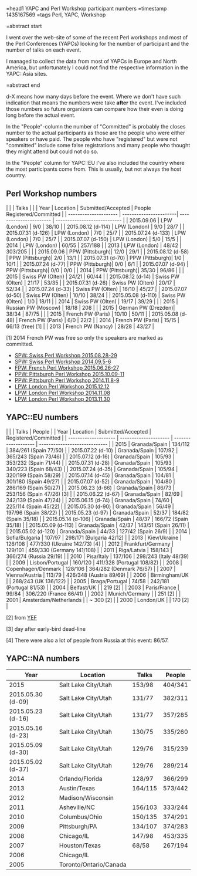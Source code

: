 =head1 YAPC and Perl Workshop participant numbers
=timestamp 1435167569
=tags Perl, YAPC, Workshop

=abstract start

I went over the web-site of some of the recent Perl workshops and most of the Perl Conferences (YAPCs)
looking for the number of participant and the number of talks on each event.

I managed to collect the data from most of YAPCs in Europe and North America,
but unfortunately I could not find the respective information in the YAPC::Asia sites.

=abstract end

d-X  means how many days before the event. Where we don't have such indication that means
the numbers were take <b>after</b> the event. I've included those numbers so future organizers
can compare how their even is doing long before the actual event.

In the "People"-column the number of "Committed" is probably the closes number to the actual participants
as those are the people who were either speakers or have paid. The people who have "registered"
but were not "committed" include some false registrations and many people who thought they
might attend but could not do so.

In the "People" column for YAPC::EU I've also included the country where the most participants come from.
This is usually, but not always the host country.

## Perl Workshop numbers

|                       |                        |   Talks             |                              |
|  Year                 |    Location            | Submitted/Accepted  |  People Registered/Committed |
| --------------------- | -----------------------| -----------------------   | ---------------------------- |
|   2015.09.06          |    LPW     (London)    |   9/0                     |  38/10                |
|   2015.08.12 (d-114)  |    LPW     (London)    |   9/0                     |  28/7                 |
|   2015.07.31 (d-126)  |    LPW     (London)    |   7/0                     |  25/7                 |
|   2015.07.24 (d-133)  |    LPW     (London)    |   7/0                     |  25/7                 |
|   2015.07.07 (d-150)  |    LPW     (London)    |   5/0                     |  15/5                 |
|   2014                |    LPW     (London)    |  60/55                    | 257/188               |
|   2013                |    LPW     (London)    |  48/42                    | 303/205               |
|
|   2015.09.06          |    PPW     (Pittsburgh)|  12/0                     |  29/1                 |
|   2015.08.12 (d-58)   |    PPW     (Pittsburgh)|   2/0                     |  13/1                 |
|   2015.07.31 (d-70)   |    PPW     (Pittsburgh)|   1/0                     |  10/1                 |
|   2015.07.24 (d-77)   |    PPW     (Pittsburgh)|   0/0                     |   6/1                 |
|   2015.07.07 (d-94)   |    PPW     (Pittsburgh)|   0/0                     |   0/0                 |
|   2014                |    PPW     (Pittsburgh)|  35/30                    |  96/86                |
|
|   2015                |    Swiss   PW (Olten)  |  24/21                    |  60/44                |
|   2015.08.12 (d-14)   |    Swiss   PW (Olten)  |  21/17                    |  53/35                |
|   2015.07.31 (d-26)   |    Swiss   PW (Olten)  |  20/17                    |  52/34                |
|   2015.07.24 (d-33)   |    Swiss   PW (Olten)  |  16/10                    |  45/27                |
|   2015.07.07 (d-50)   |    Swiss   PW (Olten)  |  10/10                    |  38/24                |
|   2015.05.08 (d-110)  |    Swiss   PW (Olten)  |   1/0                     |  18/11                |
|   2014                |    Swiss   PW (Olten)  |  19/17                    |  39/29                |
|
|   2015                |    Russian PW (Moscow) |  18/18                    |   208                 |
|
|   2015                |    German  PW (Drezden)|  38/34                    |  87/75                |
|
|   2015                |    French  PW (Paris)  |  10/10                    |  50/11                |
|   2015.05.08 (d-48)   |    French  PW (Paris)  |   6/0                     |  22/2                 |
|   2014                |    French  PW (Paris)  |  15/15                    |  66/13     (free) [1] |
|   2013                |    French  PW (Nancy)  |  28/28                    |  43/27                |

[1] 2014 French PW was free so only the speakers are marked as committed.

* [SPW: Swiss Perl Workshop 2015.08.28-29](http://act.perl-workshop.ch/spw2015/)
* [SPW: Swiss Perl Workshop 2014.09.5-6](http://act.perl-workshop.ch/spw2014/)
* [FPW: French Perl Workshop 2015.06.26-27](http://journeesperl.fr/fpw2015/)
* [PPW: Pittsburgh Perl Workshop 2015.10.09-11](http://pghpw.org/ppw2015/)
* [PPW: Pittsburgh Perl Workshop 2014.11.8-9](http://pghpw.org/ppw2014/)
* [LPW: London Perl Workshop 2015.12.12](http://act.yapc.eu/lpw2015/)
* [LPW: London Perl Workshop 2014.11.08](http://act.yapc.eu/lpw2014/)
* [LPW: London Perl Workshop 2013.11.30](http://act.yapc.eu/lpw2013/)


## YAPC::EU numbers

|                      |                       |   Talks             |  People                       |
|  Year                |    Location           | Submitted/Accepted  | Registered/Committed          |
| -------------------- | --------------------- | ------------------- | ----------------------------- |
|  2015                | Granada/Spain         | 134/112             | 384/261 (Spain     77/50)     |
|  2015.07.22 (d-10)   | Granada/Spain         | 107/92              | 365/243 (Spain     73/46)     |
|  2015.07.12 (d-16)   | Granada/Spain         | 105/93              | 353/232 (Spain     71/44)     |
|  2015.07.31 (d-28)   | Granada/Spain         | 105/93              | 340/223 (Spain     68/43)     |
|  2015.07.24 (d-35)   | Granada/Spain         | 105/94              | 320/199 (Spain     58/29)     |
|  2015.07.14 (d-45)   | Granada/Spain         | 104/81              | 301/180 (Spain     49/27)     |
|  2015.07.07 (d-52)   | Granada/Spain         | 104/80              | 286/169 (Spain     50/27)     |
|  2015.06.23 (d-66)   | Granada/Spain         |  86/73              | 253/156 (Spain     47/26) [3] |
|  2015.06.22 (d-67)   | Granada/Spain         |  82/69              | 242/139 (Spain     47/24)     |
|  2015.06.15 (d-74)   | Granada/Spain         |  74/60              | 225/114 (Spain     45/22)     |
|  2015.05.30 (d-90)   | Granada/Spain         |  56/49              | 197/96  (Spain     38/22)     |
|  2015.05.23 (d-97)   | Granada/Spain         |  52/37              | 184/82  (Spain     35/18)     |
|  2015.05.14 (d-106)  | Granada/Spain         |  48/37              | 166/72  (Spain     35/18)     |
|  2015.05.09 (d-113)  | Granada/Spain         |  42/37              | 143/51  (Spain     26/11)     |
|  2015.05.02 (d-120)  | Granada/Spain         |  44/33              | 127/42  (Spain     26/9)      |
|  2014                | Sofia/Bulgaria        | 107/97              | 298/171 (Bulgaria  42/12)     |
|  2013                | Kiev/Ukraine          | 126/108             | 477/330 (Ukraine  142/73) [4] |
|  2012                | Frankfurt/Germany     | 129/101             | 459/330 (Germany  141/108)    |
|  2011                | Riga/Latvia           | 158/143             | 366/274 (Russia    29/19)     |
|  2010                | Pisa/Italy            | 137/106             | 298/243 (Italy     48/39)     |
|  2009                | Lisbon/Portugal       | 160/120             | 411/328 (Portugal 108/82)     |
|  2008                | Copenhagen/Denmark    | 128/106             | 364/282 (Denmark   76/57)     |
|  2007                | Vienna/Austria        | 113/79              | 426/348 (Austria   89/69)     |
|  2006                | Birmingham/UK         |                     | 268/243 (UK       136/122)    |
|  2005                | Braga/Portugal        |  74/58              | 242/181 (Portugal  81/53)     |
|  2004                | Belfast/UK            |                     |     219 [2]                   |
|  2003                | Paris/France          |  99/84              | 306/220 (France    66/41)     |
|  2002                | Munich/Germany        |                     | 251 [2]                       |
|  2001                | Amsterdam/Netherlands |                     | ~ 300 [2]                     |
|  2000                | London/UK             |                     | 170 [2]                       |

[2] from [YEF](http://www.yapceurope.org/events/conferences.html)

[3] day after early-bird dead-line

[4] There were also a lot of people from Russia at this event: 86/57.

## YAPC::NA numbers
| Year              | Location                 | Talks   | People  |
| ----------------- | ------------------------ | ------- | ------- |
| 2015              | Salt Lake City/Utah      | 153/98  | 404/341 |
| 2015.05.30 (d-09) | Salt Lake City/Utah      | 131/77  | 382/311 |
| 2015.05.23 (d-16) | Salt Lake City/Utah      | 131/77  | 357/285 |
| 2015.05.16 (d-23) | Salt Lake City/Utah      | 130/75  | 335/260 |
| 2015.05.09 (d-30) | Salt Lake City/Utah      | 129/76  | 315/239 |
| 2015.05.02 (d-37) | Salt Lake City/Utah      | 129/76  | 289/214 |
| 2014              |        Orlando/Florida   | 128/97  | 366/299 |
| 2013              |         Austin/Texas     | 164/115 | 573/442 |
| 2012              |        Madison/Wisconsin |         |         |
| 2011              |      Asheville/NC        | 156/103 | 333/244 |
| 2010              |       Columbus/Ohio      | 150/135 | 374/291 |
| 2009              |     Pittsburgh/PA        | 134/107 | 374/283 |
| 2008              |        Chicago/IL        | 147/98  | 453/335 |
| 2007              |        Houston/Texas     |  68/58  | 267/194 |
| 2006              |        Chicago/IL        |         |         |
| 2005              | Toronto/Ontario/Canada   |         |         |

